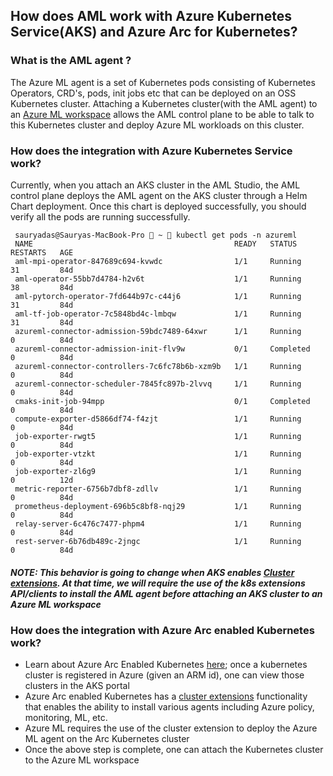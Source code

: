## How does AML work with Azure Kubernetes Service(AKS) and Azure Arc for Kubernetes?

### What is the AML agent ?
   
   The Azure ML agent is a set of Kubernetes pods consisting of Kubernetes Operators, CRD's, pods, init jobs etc that can be deployed on an OSS Kubernetes cluster. Attaching 
   a Kubernetes cluster(with the AML agent) to an [Azure ML workspace](https://docs.microsoft.com/azure/machine-learning/concept-workspace) allows the AML control plane to be able to talk to this Kubernetes cluster and deploy Azure ML workloads on this cluster.

### How does the integration with Azure Kubernetes Service work?

   Currently, when you attach an AKS cluster in the AML Studio, the AML control plane deploys the AML agent on the AKS cluster through a Helm Chart deployment. Once this chart is deployed successfully, you should verify all the pods are running successfully.
   
   ```
    sauryadas@Sauryas-MacBook-Pro  ~  kubectl get pods -n azureml
    NAME                                             READY   STATUS      RESTARTS   AGE
    aml-mpi-operator-847689c694-kvwdc                1/1     Running     31         84d
    aml-operator-55bb7d4784-h2v6t                    1/1     Running     38         84d
    aml-pytorch-operator-7fd644b97c-c44j6            1/1     Running     31         84d
    aml-tf-job-operator-7c5848bd4c-lmbqw             1/1     Running     31         84d
    azureml-connector-admission-59bdc7489-64xwr      1/1     Running     0          84d
    azureml-connector-admission-init-flv9w           0/1     Completed   0          84d
    azureml-connector-controllers-7c6fc78b6b-xzm9b   1/1     Running     0          84d
    azureml-connector-scheduler-7845fc897b-2lvvq     1/1     Running     0          84d
    cmaks-init-job-94mpp                             0/1     Completed   0          84d
    compute-exporter-d5866df74-f4zjt                 1/1     Running     0          84d
    job-exporter-rwgt5                               1/1     Running     0          84d
    job-exporter-vtzkt                               1/1     Running     0          84d
    job-exporter-zl6g9                               1/1     Running     0          12d
    metric-reporter-6756b7dbf8-zdllv                 1/1     Running     0          84d
    prometheus-deployment-696b5c8bf8-nqj29           1/1     Running     0          84d
    relay-server-6c476c7477-phpm4                    1/1     Running     0          84d
    rest-server-6b76db489c-2jngc                     1/1     Running     0          84d
   ```
   
  ##### NOTE: This behavior is going to change when AKS enables [Cluster extensions](https://docs.microsoft.com/azure/azure-arc/kubernetes/conceptual-extensions). At that time, we will require the use of the k8s extensions API/clients to install the AML agent before attaching an AKS cluster to an Azure ML workspace


### How does the integration with Azure Arc enabled Kubernetes work?
    
  - Learn about Azure Arc Enabled Kubernetes [here](https://docs.microsoft.com/en-us/azure/azure-arc/kubernetes/overview); once a kubernetes cluster is registered in Azure (given an ARM id), one can view those clusters in the AKS portal
  - Azure Arc enabled Kubernetes has a [cluster extensions](https://docs.microsoft.com/azure/azure-arc/kubernetes/extensions) functionality that enables the ability to install various agents including Azure policy, monitoring, ML, etc.
  - Azure ML requires the use of the cluster extension to deploy the Azure ML agent on the Arc Kubernetes cluster
  - Once the above step is complete, one can attach the Kubernetes cluster to the Azure ML workspace
  
